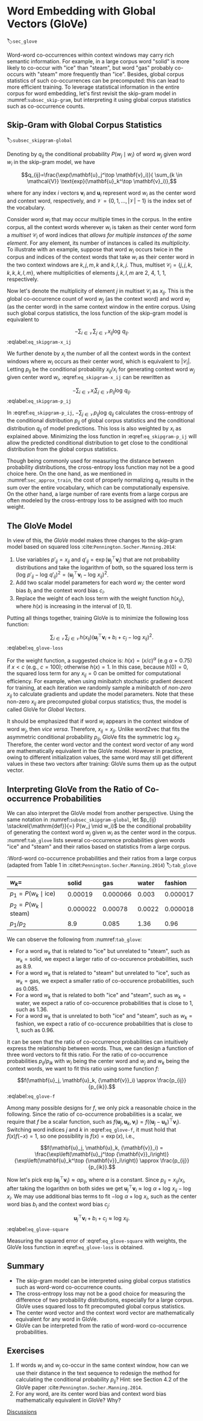 # Word Embedding with Global Vectors (GloVe)
:label:`sec_glove`


Word-word co-occurrences
within context windows
may carry rich semantic information.
For example,
in a large corpus
word "solid" is
more likely to co-occur
with "ice" than "steam",
but word "gas"
probably co-occurs with "steam"
more frequently than "ice".
Besides,
global corpus statistics
of such co-occurrences
can be precomputed:
this can lead to more efficient training.
To leverage statistical
information in the entire corpus
for word embedding,
let's first revisit
the skip-gram model in :numref:`subsec_skip-gram`,
but interpreting it
using global corpus statistics
such as co-occurrence counts.

## Skip-Gram with Global Corpus Statistics
:label:`subsec_skipgram-global`

Denoting by $q_{ij}$
the conditional probability
$P(w_j\mid w_i)$
of word $w_j$ given word $w_i$
in the skip-gram model,
we have

$$q_{ij}=\frac{\exp(\mathbf{u}_j^\top \mathbf{v}_i)}{ \sum_{k \in \mathcal{V}} \text{exp}(\mathbf{u}_k^\top \mathbf{v}_i)},$$

where
for any index $i$
vectors $\mathbf{v}_i$ and $\mathbf{u}_i$
represent word $w_i$
as the center word and context word,
respectively, and $\mathcal{V} = \{0, 1, \ldots, |\mathcal{V}|-1\}$
is the index set of the vocabulary.

Consider word $w_i$
that may occur multiple times
in the corpus.
In the entire corpus,
all the context words
wherever $w_i$ is taken as their center word
form a *multiset* $\mathcal{C}_i$
of word indices
that *allows for multiple instances of the same element*.
For any element,
its number of instances is called its *multiplicity*.
To illustrate with an example,
suppose that word $w_i$ occurs twice in the corpus
and indices of the context words
that take $w_i$ as their center word
in the two context windows
are
$k, j, m, k$ and $k, l, k, j$.
Thus, multiset $\mathcal{C}_i = \{j, j, k, k, k, k, l, m\}$, where
multiplicities of elements $j, k, l, m$
are 2, 4, 1, 1, respectively.

Now let's denote the multiplicity of element $j$ in
multiset $\mathcal{C}_i$ as $x_{ij}$.
This is the global co-occurrence count
of word $w_j$ (as the context word)
and word $w_i$ (as the center word)
in the same context window
in the entire corpus.
Using such global corpus statistics,
the loss function of the skip-gram model
is equivalent to

$$-\sum_{i\in\mathcal{V}}\sum_{j\in\mathcal{V}} x_{ij} \log\,q_{ij}.$$
:eqlabel:`eq_skipgram-x_ij`

We further denote by
$x_i$
the number of all the context words
in the context windows
where $w_i$ occurs as their center word,
which is equivalent to $|\mathcal{C}_i|$.
Letting $p_{ij}$
be the conditional probability
$x_{ij}/x_i$ for generating
context word $w_j$ given center word $w_i$,
:eqref:`eq_skipgram-x_ij`
can be rewritten as

$$-\sum_{i\in\mathcal{V}} x_i \sum_{j\in\mathcal{V}} p_{ij} \log\,q_{ij}.$$
:eqlabel:`eq_skipgram-p_ij`

In :eqref:`eq_skipgram-p_ij`, $-\sum_{j\in\mathcal{V}} p_{ij} \log\,q_{ij}$ calculates
the cross-entropy
of
the conditional distribution $p_{ij}$
of global corpus statistics
and
the
conditional distribution $q_{ij}$
of model predictions.
This loss
is also weighted by $x_i$ as explained above.
Minimizing the loss function in
:eqref:`eq_skipgram-p_ij`
will allow
the predicted conditional distribution
to get close to
the conditional distribution
from the global corpus statistics.


Though being commonly used
for measuring the distance
between probability distributions,
the cross-entropy loss function may not be a good choice here.
On the one hand, as we mentioned in :numref:`sec_approx_train`,
the cost of properly normalizing $q_{ij}$
results in the sum over the entire vocabulary,
which can be computationally expensive.
On the other hand,
a large number of rare
events from a large corpus
are often modeled by the cross-entropy loss
to be assigned with
too much weight.

## The GloVe Model

In view of this,
the *GloVe* model makes three changes
to the skip-gram model based on squared loss :cite:`Pennington.Socher.Manning.2014`:

1. Use variables $p'_{ij}=x_{ij}$ and $q'_{ij}=\exp(\mathbf{u}_j^\top \mathbf{v}_i)$
that are not probability distributions
and take the logarithm of both, so the squared loss term is $\left(\log\,p'_{ij} - \log\,q'_{ij}\right)^2 = \left(\mathbf{u}_j^\top \mathbf{v}_i - \log\,x_{ij}\right)^2$.
2. Add two scalar model parameters for each word $w_i$: the center word bias $b_i$ and the context word bias $c_i$.
3. Replace the weight of each loss term with the weight function $h(x_{ij})$, where $h(x)$ is increasing in the interval of $[0, 1]$.

Putting all things together, training GloVe is to minimize the following loss function:

$$\sum_{i\in\mathcal{V}} \sum_{j\in\mathcal{V}} h(x_{ij}) \left(\mathbf{u}_j^\top \mathbf{v}_i + b_i + c_j - \log\,x_{ij}\right)^2.$$
:eqlabel:`eq_glove-loss`

For the weight function, a suggested choice is:
$h(x) = (x/c) ^\alpha$ (e.g $\alpha = 0.75$) if $x < c$ (e.g., $c = 100$); otherwise $h(x) = 1$.
In this case,
because $h(0)=0$,
the squared loss term for any $x_{ij}=0$ can be omitted
for computational efficiency.
For example,
when using minibatch stochastic gradient descent for training,
at each iteration
we randomly sample a minibatch of *non-zero* $x_{ij}$
to calculate gradients
and update the model parameters.
Note that these non-zero $x_{ij}$ are precomputed
global corpus statistics;
thus, the model is called GloVe
for *Global Vectors*.

It should be emphasized that
if word $w_i$ appears in the context window of
word $w_j$, then *vice versa*.
Therefore, $x_{ij}=x_{ji}$.
Unlike word2vec
that fits the asymmetric conditional probability
$p_{ij}$,
GloVe fits the symmetric $\log \, x_{ij}$.
Therefore, the center word vector and
the context word vector of any word are mathematically equivalent in the GloVe model.
However in practice, owing to different initialization values,
the same word may still get different values
in these two vectors after training:
GloVe sums them up as the output vector.



## Interpreting GloVe from the Ratio of Co-occurrence Probabilities


We can also interpret the GloVe model from another perspective.
Using the same notation in
:numref:`subsec_skipgram-global`,
let $p_{ij} \stackrel{\mathrm{def}}{=} P(w_j \mid w_i)$ be the conditional probability of generating the context word $w_j$ given $w_i$ as the center word in the corpus.
:numref:`tab_glove`
lists several co-occurrence probabilities
given words "ice" and "steam"
and their ratios based on  statistics from a large corpus.


:Word-word co-occurrence probabilities and their ratios from a large corpus (adapted from Table 1 in :citet:`Pennington.Socher.Manning.2014`)
:label:`tab_glove`

|$w_k$=|solid|gas|water|fashion|
|:--|:-|:-|:-|:-|
|$p_1=P(w_k\mid \text{ice})$|0.00019|0.000066|0.003|0.000017|
|$p_2=P(w_k\mid\text{steam})$|0.000022|0.00078|0.0022|0.000018|
|$p_1/p_2$|8.9|0.085|1.36|0.96|



We can observe the following from :numref:`tab_glove`:

* For a word $w_k$ that is related to "ice" but unrelated to "steam", such as $w_k=\text{solid}$, we expect a larger ratio of co-occurence probabilities, such as 8.9.
* For a word $w_k$ that is related to "steam" but unrelated to "ice", such as $w_k=\text{gas}$, we expect a smaller ratio of co-occurence probabilities, such as 0.085.
* For a word $w_k$ that is related to both "ice" and "steam", such as $w_k=\text{water}$, we expect a ratio of co-occurence probabilities that is close to 1, such as 1.36.
* For a word $w_k$ that is unrelated to both "ice" and "steam", such as $w_k=\text{fashion}$, we expect a ratio of co-occurence probabilities that is close to 1, such as 0.96.




It can be seen that the ratio
of co-occurrence probabilities
can intuitively express
the relationship between words.
Thus, we can design a function
of three word vectors
to fit this ratio.
For the ratio of co-occurrence probabilities
${p_{ij}}/{p_{ik}}$
with $w_i$ being the center word
and $w_j$ and $w_k$ being the context words,
we want to fit this ratio
using some function $f$:

$$f(\mathbf{u}_j, \mathbf{u}_k, {\mathbf{v}}_i) \approx \frac{p_{ij}}{p_{ik}}.$$
:eqlabel:`eq_glove-f`

Among many possible designs for $f$,
we only pick a reasonable choice in the following.
Since the ratio of co-occurrence probabilities
is a scalar,
we require that
$f$ be a scalar function, such as
$f(\mathbf{u}_j, \mathbf{u}_k, {\mathbf{v}}_i) = f\left((\mathbf{u}_j - \mathbf{u}_k)^\top {\mathbf{v}}_i\right)$.
Switching word indices
$j$ and $k$ in :eqref:`eq_glove-f`,
it must hold that
$f(x)f(-x)=1$,
so one possibility is $f(x)=\exp(x)$,
i.e.,

$$f(\mathbf{u}_j, \mathbf{u}_k, {\mathbf{v}}_i) = \frac{\exp\left(\mathbf{u}_j^\top {\mathbf{v}}_i\right)}{\exp\left(\mathbf{u}_k^\top {\mathbf{v}}_i\right)} \approx \frac{p_{ij}}{p_{ik}}.$$

Now let's pick
$\exp\left(\mathbf{u}_j^\top {\mathbf{v}}_i\right) \approx \alpha p_{ij}$,
where $\alpha$ is a constant.
Since $p_{ij}=x_{ij}/x_i$, after taking the logarithm on both sides we get $\mathbf{u}_j^\top {\mathbf{v}}_i \approx \log\,\alpha + \log\,x_{ij} - \log\,x_i$.
We may use additional bias terms to fit $- \log\, \alpha + \log\, x_i$, such as the center word bias $b_i$ and the context word bias $c_j$:

$$\mathbf{u}_j^\top \mathbf{v}_i + b_i + c_j \approx \log\, x_{ij}.$$
:eqlabel:`eq_glove-square`

Measuring the squared error of
:eqref:`eq_glove-square` with weights,
the GloVe loss function in
:eqref:`eq_glove-loss` is obtained.



## Summary

* The skip-gram model can be interpreted using global corpus statistics such as word-word co-occurrence counts.
* The cross-entropy loss may not be a good choice for measuring the difference of two probability distributions, especially for a large corpus. GloVe uses squared loss to fit precomputed global corpus statistics.
* The center word vector and the context word vector are mathematically equivalent for any word in GloVe.
* GloVe can be interpreted from the ratio of word-word co-occurrence probabilities.


## Exercises

1. If words $w_i$ and $w_j$ co-occur in the same context window, how can we use their   distance in the text sequence to redesign the method for  calculating the conditional probability $p_{ij}$? Hint: see Section 4.2 of the GloVe paper :cite:`Pennington.Socher.Manning.2014`.
1. For any word, are its center word bias  and context word bias mathematically equivalent in GloVe? Why?


[Discussions](https://discuss.d2l.ai/t/385)
